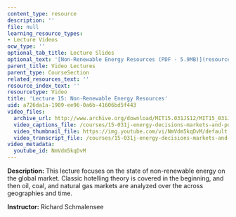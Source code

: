 ```yaml
---
content_type: resource
description: ''
file: null
learning_resource_types:
- Lecture Videos
ocw_type: ''
optional_tab_title: Lecture Slides
optional_text: '[Non-Renewable Energy Resources (PDF - 5.9MB)](resources/mit15_031js12_lec15)'
parent_title: Video Lectures
parent_type: CourseSection
related_resources_text: ''
resource_index_text: ''
resourcetype: Video
title: 'Lecture 15: Non-Renewable Energy Resources'
uid: a726da1a-1989-ee96-0a6b-41606bd5f443
video_files:
  archive_url: http://www.archive.org/download/MIT15.031JS12/MIT15_031JS12_lec15_300k.mp4
  video_captions_file: /courses/15-031j-energy-decisions-markets-and-policies-spring-2012/56388205fa065d2aabeaacbbda254107_NmVdm5kqDvM.vtt
  video_thumbnail_file: https://img.youtube.com/vi/NmVdm5kqDvM/default.jpg
  video_transcript_file: /courses/15-031j-energy-decisions-markets-and-policies-spring-2012/cd7ad2aad3753cc86b765c9d4ed607fa_NmVdm5kqDvM.pdf
video_metadata:
  youtube_id: NmVdm5kqDvM
---
```


**Description:** This lecture focuses on the state of non-renewable energy on the global market. Classic hotelling theory is covered in the beginning, and then oil, coal, and natural gas markets are analyzed over the across geographies and time.

**Instructor:** Richard Schmalensee